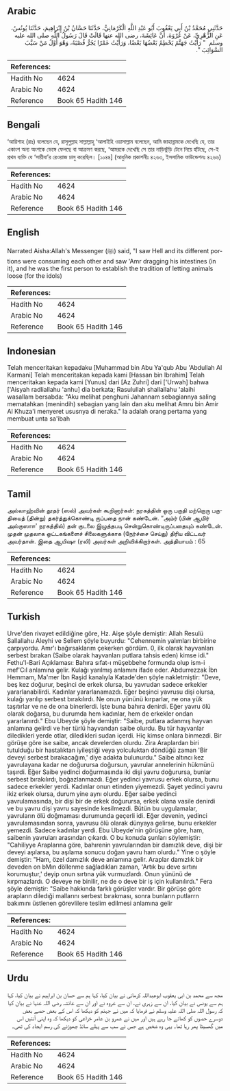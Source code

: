 ## Arabic


<div dir="rtl" lang="ar" style={{fontSize:'larger',backgroundColor:'#f8f9fa',padding:20}}>
حَدَّثَنِي مُحَمَّدُ بْنُ أَبِي يَعْقُوبَ أَبُو عَبْدِ اللَّهِ الْكَرْمَانِيُّ، حَدَّثَنَا حَسَّانُ بْنُ إِبْرَاهِيمَ، حَدَّثَنَا يُونُسُ، عَنِ الزُّهْرِيِّ، عَنْ عُرْوَةَ، أَنَّ عَائِشَةَ، رضى الله عنها قَالَتْ قَالَ رَسُولُ اللَّهِ صلى الله عليه وسلم ‏ "‏ رَأَيْتُ جَهَنَّمَ يَحْطِمُ بَعْضُهَا بَعْضًا، وَرَأَيْتُ عَمْرًا يَجُرُّ قُصْبَهُ، وَهْوَ أَوَّلُ مَنْ سَيَّبَ السَّوَائِبَ ‏"‏‏.‏
</div>
<div style={{backgroundColor:'#f8f9fa',padding:20, marginBottom: 10}}><table> <thead> <tr> <th>References:</th> <th></th> </tr> </thead> <tbody><tr><td>Hadith No</td><td>4624</td></tr><tr><td>Arabic No</td><td>4624</td></tr><tr><td>Reference</td><td>Book 65 Hadith 146</td></tr></tbody></table></div>

## Bengali


<div dir="ltr" lang="bn" style={{fontSize:'larger',backgroundColor:'#f8f9fa',padding:20}}>
‘আয়িশাহ (রাঃ) বলেছেন যে, রাসূলুল্লাহ সাল্লাল্লাহু ‘আলাইহি ওয়াসাল্লাম বলেছেন, আমি জাহান্নামকে দেখেছি যে, তার একাংশ অন্য অংশকে ভেঙ্গে ফেলছে বা আক্রমণ করছে, ‘আমরকে দেখেছি সে তার নাড়িভুঁড়ি টেনে নিয়ে হাঁটছে, সে-ই প্রথম ব্যক্তি যে ‘সায়ীবা’র রেওয়াজ চালু করেছিল। [১০৪৪] (আধুনিক প্রকাশনীঃ ৪২৬৩, ইসলামিক ফাউন্ডেশনঃ ৪২৬৬)
</div>
<div style={{backgroundColor:'#f8f9fa',padding:20, marginBottom: 10}}><table> <thead> <tr> <th>References:</th> <th></th> </tr> </thead> <tbody><tr><td>Hadith No</td><td>4624</td></tr><tr><td>Arabic No</td><td>4624</td></tr><tr><td>Reference</td><td>Book 65 Hadith 146</td></tr></tbody></table></div>

## English


<div dir="ltr" lang="en" style={{fontSize:'larger',backgroundColor:'#f8f9fa',padding:20}}>
Narrated Aisha:Allah's Messenger (ﷺ) said, "I saw Hell and its different portions were consuming each other and saw 'Amr dragging his intestines (in it), and he was the first person to establish the tradition of letting animals loose (for the idols)
</div>
<div style={{backgroundColor:'#f8f9fa',padding:20, marginBottom: 10}}><table> <thead> <tr> <th>References:</th> <th></th> </tr> </thead> <tbody><tr><td>Hadith No</td><td>4624</td></tr><tr><td>Arabic No</td><td>4624</td></tr><tr><td>Reference</td><td>Book 65 Hadith 146</td></tr></tbody></table></div>

## Indonesian


<div dir="ltr" lang="id" style={{fontSize:'larger',backgroundColor:'#f8f9fa',padding:20}}>
Telah menceritakan kepadaku [Muhammad bin Abu Ya'qub Abu 'Abdullah Al Karmani] Telah menceritakan kepada kami [Hassan bin Ibrahim] Telah menceritakan kepada kami [Yunus] dari [Az Zuhri] dari ['Urwah] bahwa ['Aisyah radliallahu 'anhu] dia berkata; Rasulullah shallallahu 'alaihi wasallam bersabda: "Aku melihat penghuni Jahannam sebagiannya saling mematahkan (menindih) sebagian yang lain dan aku melihat Amru bin Amir Al Khuza'i menyeret ususnya di neraka." Ia adalah orang pertama yang membuat unta sa'ibah
</div>
<div style={{backgroundColor:'#f8f9fa',padding:20, marginBottom: 10}}><table> <thead> <tr> <th>References:</th> <th></th> </tr> </thead> <tbody><tr><td>Hadith No</td><td>4624</td></tr><tr><td>Arabic No</td><td>4624</td></tr><tr><td>Reference</td><td>Book 65 Hadith 146</td></tr></tbody></table></div>

## Tamil


<div dir="ltr" lang="ta" style={{fontSize:'larger',backgroundColor:'#f8f9fa',padding:20}}>
அல்லாஹ்வின் தூதர் (ஸல்) அவர்கள் கூறினார்கள்: நரகத்தின் ஒரு பகுதி மற்றொரு பகுதியைத் (தின்று) தகர்த்துக்கொண்டி ருப்பதை நான் கண்டேன். “அம்ர் (பின் ஆமிர் அல்குஸாஈ' நரகத்தில்) தன் குடலை இழுத்தபடி சென்றுகொண்டிருப்பதையும் கண்டேன். முதன் முதலாக ஒட்டகங்களைச் சிலைகளுக்காக (நேர்ச்சை செய்து) திரிய விட்டவர் அவர்தான். இதை ஆயிஷா (ரலி) அவர்கள் அறிவிக்கிறார்கள். அத்தியாயம் : 65
</div>
<div style={{backgroundColor:'#f8f9fa',padding:20, marginBottom: 10}}><table> <thead> <tr> <th>References:</th> <th></th> </tr> </thead> <tbody><tr><td>Hadith No</td><td>4624</td></tr><tr><td>Arabic No</td><td>4624</td></tr><tr><td>Reference</td><td>Book 65 Hadith 146</td></tr></tbody></table></div>

## Turkish


<div dir="ltr" lang="tr" style={{fontSize:'larger',backgroundColor:'#f8f9fa',padding:20}}>
Urve'den rivayet edildiğine göre, Hz. Aişe şöyle demiştir: Allah Resulü Sallallahu Aleyhi ve Sellem şöyle buyurdu: "Cehennemin yalımları birbirine çarpıyordu. Amr'ı bağırsaklarım çekerken gördüm. 0, ilk olarak hayvanları serbest bırakan (Saibe olarak hayvanları putlara tahsis eden) kimse idi." Fethu'l-Bari Açıklaması: Bahıra sıfat-ı müşebbehe formunda olup ism-i mef'CıI anlamına gelir. Kulağı yarılmış anlamını ifade eder. Abdurrezzak İbn Hemmam, Ma'mer İbn Raşid kanalıyla Katade'den şöyle nakletmiştir: "Deve, beş kez doğurur, beşinci de erkek olursa, bu yavrudan sadece erkekler yararlanabilirdi. Kadınlar yararlanamazdı. Eğer beşinci yavrusu dişi olursa, kulağı yarılıp serbest bırakılırdı. Ne onun yününü kırparlar, ne ona yük taşıtırlar ve ne de ona binerlerdi. İşte buna bahıra denirdi. Eğer yavru ölü olarak doğarsa, bu durumda hem kadınlar, hem de erkekler ondan yararlanırdı." Ebu Ubeyde şöyle demiştir: "Saibe, putlara adanmış hayvan anlamına gelirdi ve her türlü hayvandan saibe olurdu. Bu tür hayvanlar diledikleri yerde otlar, diledikleri sudan içerdi. Hiç kimse onlara binmezdi. Bir görüşe göre ise saibe, ancak develerden olurdu. Zira Araplardan biri tutulduğu bir hastalıktan iyileştiği veya yolculuktan döndüğü zaman 'Bir deveyi serbest bırakacağım,' diye adakta bulunurdu." Saibe altıncı kez yavrulayana kadar ne doğurursa doğursun, yavrular annelerinin hükmünü taşırdi. Eğer Saibe yedinci doğurmasında iki dişi yavru doğurursa, bunlar serbest bırakılırdı, boğazlanmazdı. Eğer yedinci yavrusu erkek olursa, bunu sadece erkekler yerdi. Kadınlar onun etinden yiyemezdi. Şayet yedinci yavru ikiz erkek olursa, durum yine aynı olurdu. Eğer saibe yedinci yavrulamasında, bir dişi bir de erkek doğurursa, erkek olana vasile denirdi ve bu yavru dişi yavru sayesinde kesilmezdi. Bütün bu uygulamalar, yavruların ölü doğmaması durumunda geçerli idi. Eğer devenin, yedinci yavrulamasından sonra, yavrusu ölü olarak dünyaya gelirse, bunu erkekler yemezdi. Sadece kadınlar yerdi. Ebu Ubeyde'nin görüşüne göre, ham, saibenin yavruları arasından çıkardı. O bu konuda şunları söylemiştir: "Cahiliyye Araplarına göre, bahırenin yavrularından bir damızlık deve, dişi bir deveyi aşılarsa, bu aşılama sonucu doğan yavru ham olurdu." Yine o şöyle demiştir: "Ham, özel damızlık deve anlamına gelir. Araplar damızlık bir deveden on bMın döllenme sağladıkları zaman, 'Artık bu deve sırtını korumuştur,' deyip onun sırtına yük vurmuzlardı. Onun yününü de kırpmazlardı. O deveye ne binilir, ne de o deve bir iş için kullanılırdı." Fera şöyle demiştir: "Saibe hakkında farklı görüşler vardır. Bir görüşe göre arapların diledıği mallarını serbest bırakması, sonra bunların putlarrn bakımını üstlenen görevlilere teslim edilmesi anlamına gelir
</div>
<div style={{backgroundColor:'#f8f9fa',padding:20, marginBottom: 10}}><table> <thead> <tr> <th>References:</th> <th></th> </tr> </thead> <tbody><tr><td>Hadith No</td><td>4624</td></tr><tr><td>Arabic No</td><td>4624</td></tr><tr><td>Reference</td><td>Book 65 Hadith 146</td></tr></tbody></table></div>

## Urdu


<div dir="rtl" lang="ur" style={{fontSize:'larger',backgroundColor:'#f8f9fa',padding:20}}>
مجھ سے محمد بن ابی یعقوب ابوعبداللہ کرمانی نے بیان کیا، کہا ہم سے حسان بن ابراہیم نے بیان کیا، کہا ہم سے یونس نے بیان کیا، ان سے زہری نے، ان سے عروہ نے اور ان سے عائشہ رضی اللہ عنہا نے بیان کیا کہ رسول اللہ صلی اللہ علیہ وسلم نے فرمایا کہ میں نے جہنم کو دیکھا کہ اس کے بعض حصے بعض دوسرے حصوں کو کھائے جا رہے ہیں اور میں نے عمرو بن عامر خزاعی کو دیکھا کہ وہ اپنی آنتیں اس میں گھسیٹا پھر رہا تھا۔ یہی وہ شخص ہے جس نے سب سے پہلے سانڈ چھوڑنے کی رسم ایجاد کی تھی۔
</div>
<div style={{backgroundColor:'#f8f9fa',padding:20, marginBottom: 10}}><table> <thead> <tr> <th>References:</th> <th></th> </tr> </thead> <tbody><tr><td>Hadith No</td><td>4624</td></tr><tr><td>Arabic No</td><td>4624</td></tr><tr><td>Reference</td><td>Book 65 Hadith 146</td></tr></tbody></table></div>